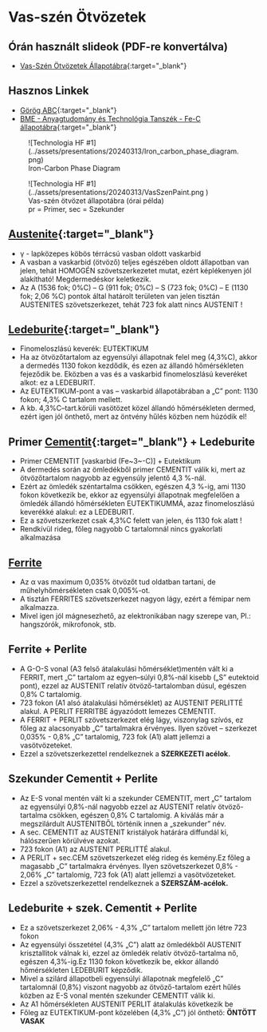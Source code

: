 # Vas-szén Ötvözetek

## Órán használt slideok (PDF-re konvertálva)

* [Vas-Szén Ötvözetek Állapotábra](../assets/presentations/20240313/VasSzenOtvozetAllapotAbra.pdf){:target="_blank"}

## Hasznos Linkek
* [Görög ABC](https://en.wikipedia.org/wiki/Greek_alphabet){:target="_blank"}
* [BME - Anyagtudomány és Technológia Tanszék - Fe-C állapotábra](https://www.att.bme.hu/neptuncode/BMEVEFAA602/eloadasok/05_Fe-C_allapotabra.pdf){:target="_blank"}

<figure markdown="span">
    ![Technologia HF #1](../assets/presentations/20240313/Iron_carbon_phase_diagram.png)
    <figcaption>Iron-Carbon Phase Diagram</figcaption>
</figure>

<figure markdown="span">
    ![Technologia HF #1](../assets/presentations/20240313/VasSzenPaint.png )
    <figcaption>Vas-szén ötvözet állapotábra (órai példa)<br>
    pr = Primer, sec = Szekunder</figcaption>
</figure>

## [Austenite](https://en.wikipedia.org/wiki/Austenite){:target="_blank"}

* γ - lapközepes köbös térrácsú vasban oldott vaskarbid
* A vasban a vaskarbid (ötvöző) teljes egészében oldott állapotban van jelen, tehát HOMOGÉN szövetszerkezetet mutat, ezért képlékenyen jól alakítható! Megdermedéskor keletkezik.
* Az A (1536 fok; 0%C) – G (911 fok; 0%C) – S (723 fok; 0%C) – E (1130 fok; 2,06 %C) pontok által határolt területen van jelen tisztán AUSTENITES szövetszerkezet, tehát 723 fok alatt nincs AUSTENIT !

## [Ledeburite](https://en.wikipedia.org/wiki/Ledeburite){:target="_blank"}

* Finomeloszlású keverék: EUTEKTIKUM
* Ha az ötvözőtartalom az egyensúlyi állapotnak felel meg (4,3%C), akkor a dermedés 1130 fokon kezdődik, és ezen az állandó hőmérsékleten fejeződik be. Eközben a vas és a vaskarbid finomeloszlású keveréket alkot: ez a LEDEBURIT.
* Az EUTEKTIKUM-pont a vas – vaskarbid állapotábrában a „C” pont: 1130 fokon; 4,3% C tartalom mellett.
* A kb. 4,3%C–tart.körüli vasötözet közel állandó hőmérsékleten dermed, ezért igen jól önthető, mert az öntvény hűlés közben nem húzódik el!

## Primer [Cementit](https://en.wikipedia.org/wiki/Cementite){:target="_blank"} + Ledeburite

* Primer CEMENTIT [vaskarbid (Fe~3~-C)] + Eutektikum
* A dermedés során az ömledékből primer CEMENTIT válik ki, mert az ötvözőtartalom nagyobb az egyensúly jelentő 4,3 %-nál.
* Ezért az ömledék széntartalma csökken, egészen 4,3 %-ig, ami 1130 fokon következik be, ekkor az egyensúlyi állapotnak megfelelően a ömledék állandó hőmérsékleten EUTEKTIKUMMÁ, azaz finomeloszlású keverékké alakul: ez a LEDEBURIT.
* Ez a szövetszerkezet csak 4,3%C felett van jelen, és 1130 fok alatt !
* Rendkívül rideg, főleg nagyobb C tartalomnál nincs gyakorlati alkalmazása

## [Ferrite](https://en.wikipedia.org/wiki/Ferrite_(magnet))

* Az α vas maximum 0,035% ötvözőt tud oldatban tartani, de műhelyhőmérsékleten csak 0,005%-ot.
* A tisztán FERRITES szövetszerkezet nagyon lágy, ezért a fémipar
nem alkalmazza.
* Mivel igen jól mágnesezhető, az elektronikában nagy szerepe van, Pl.: hangszórók, mikrofonok, stb.

## Ferrite + Perlite

* A G-O-S vonal (A3 felső átalakulási hőmérséklet)mentén vált ki a FERRIT, mert „C” tartalom az egyen–súlyi 0,8%-nál kisebb („S” eutektoid pont), ezzel az AUSTENIT relatív ötvöző-tartalomban dúsul, egészen 0,8% C tartalomig.
* 723 fokon (A1 alsó átalakulási hőmérséklet) az AUSTENIT PERLITTÉ alakul. A PERLIT FERRITBE ágyazódott lemezes CEMENTIT.
* A FERRIT + PERLIT szövetszerkezet elég lágy, viszonylag szívós, ez főleg az alacsonyabb „C” tartalmakra érvényes. Ilyen szövet – szerkezet 0,035% - 0,8% „C” tartalomig, 723 fok (A1) alatt jellemzi a vasötvözeteket.
* Ezzel a szövetszerkezettel rendelkeznek a **SZERKEZETI acélok.**

## Szekunder Cementit + Perlite

* Az E-S vonal mentén vált ki a szekunder CEMENTIT, mert „C” tartalom az egyensúlyi 0,8%-nál nagyobb ezzel az AUSTENIT relatív ötvöző-tartalma csökken, egészen 0,8% C tartalomig. A kiválás már a megszilárdult AUSTENITBŐL történik innen a „szekunder” név.
* A sec. CEMENTIT az AUSTENIT kristályok határára diffundál ki, hálószerűen körülvéve azokat.
* 723 fokon (A1) az AUSTENIT PERLITTÉ alakul.
* A PERLIT + sec.CEM szövetszerkezet elég rideg és kemény.Ez főleg a magasabb „C” tartalmakra érvényes. Ilyen szövetszerkezet 0,8% - 2,06% „C” tartalomig, 723 fok (A1) alatt jellemzi a vasötvözeteket.
* Ezzel a szövetszerkezettel rendelkeznek a **SZERSZÁM-acélok.**

## Ledeburite + szek. Cementit + Perlite

* Ez a szövetszerkezet 2,06% - 4,3% „C” tartalom mellett jön létre 723 fokon
* Az egyensúlyi összetétel (4,3% „C”) alatt az ömledékből AUSTENIT krisztallitok válnak ki, ezzel az ömledék relatív ötvöző-tartalma nő, egészen 4,3%-ig.Ez 1130 fokon következik be, ekkor állandó hőmérsékleten LEDEBURIT képződik.
* Mivel a szilárd állapotbeli egyensúlyi állapotnak megfelelő „C” tartalomnál (0,8%) viszont nagyobb az ötvöző-tartalom ezért hűlés közben az E-S vonal mentén szekunder CEMENTIT válik ki.
* Az A1 hőmérsékleten AUSTENIT PERLIT átalakulás következik be
* Főleg az EUTEKTIKUM-pont közelében (4,3% „C”) jól önthető: **ÖNTÖTT VASAK**
